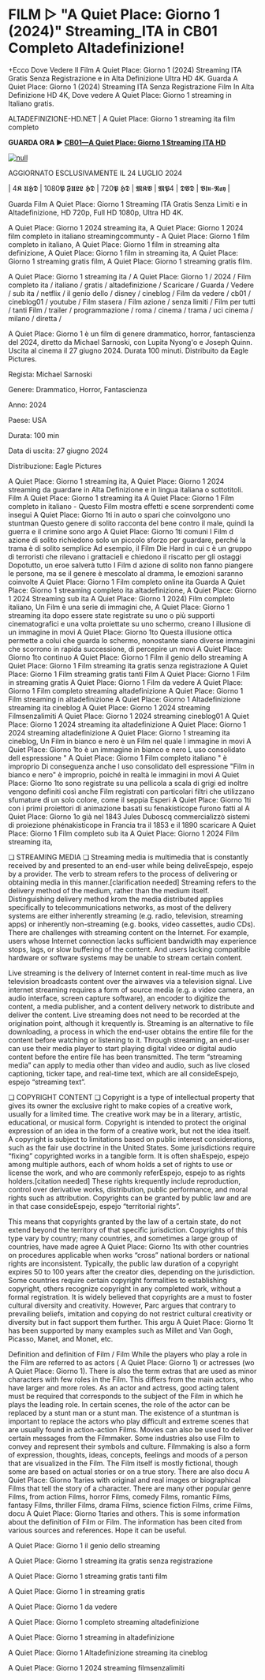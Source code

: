 # FILM ▷ "A Quiet Place: Giorno 1 (2024)" Streaming_ITA in CB01 Completo Altadefinizione!

+Ecco Dove Vedere Il Film A Quiet Place: Giorno 1 (2024) Streaming ITA Gratis Senza Registrazione e in Alta Definizione Ultra HD 4K.
Guarda A Quiet Place: Giorno 1 (2024) Streaming ITA Senza Registrazione Film In Alta Definizione HD 4K, Dove vedere A Quiet Place: Giorno 1 streaming in Italiano gratis.

ALTADEFINIZIONE-HD.NET | A Quiet Place: Giorno 1 streaming ita film completo

**GUARDA ORA ▶️ [CB01—A Quiet Place: Giorno 1 Streaming ITA HD](https://t.co/U3xIFxF5Rr)**

[![null](https://static.wixstatic.com/media/855a25_043b5abeb4ae4d35ac003198e7fe56ed~mv2.gif)](https://t.co/U3xIFxF5Rr)

AGGIORNATO ESCLUSIVAMENTE IL 24 LUGLIO 2024

| 4𝕶 𝖀𝕳𝕯 | 1080𝕻 𝕱𝖀𝕷𝕷 𝕳𝕯 | 720𝕻 𝕳𝕯 | 𝕸𝕶𝖁 | 𝕸𝕻4 | 𝕯𝖁𝕯 | 𝕭𝖑𝖚-𝕽𝖆𝖞 |

Guarda Film A Quiet Place: Giorno 1 Streaming ITA Gratis Senza Limiti e in Altadefinizione, HD 720p, Full HD 1080p, Ultra HD 4K.

A Quiet Place: Giorno 1 2024 streaming ita, A Quiet Place: Giorno 1 2024 film completo in italiano streamingcommunty - A Quiet Place: Giorno 1 film completo in italiano, A Quiet Place: Giorno 1 film in streaming alta definizione, A Quiet Place: Giorno 1 film in streaming ita, A Quiet Place: Giorno 1 streaming gratis film, A Quiet Place: Giorno 1 streaming gratis film.

A Quiet Place: Giorno 1 streaming ita / A Quiet Place: Giorno 1 / 2024 / Film completo ita / italiano / gratis / altadefinizione / Scaricare / Guarda / Vedere / sub ita / netflix / il genio dello / disney / cineblog / Film da vedere / cb01 / cineblog01 / youtube / Film stasera / Film azione / senza limiti / Film per tutti / tanti Film / trailer / programmazione / roma / cinema / trama / uci cinema / milano / diretta /

A Quiet Place: Giorno 1 è un film di genere drammatico, horror, fantascienza del 2024, diretto da Michael Sarnoski, con Lupita Nyong'o e Joseph Quinn. Uscita al cinema il 27 giugno 2024. Durata 100 minuti. Distribuito da Eagle Pictures.


Regista: Michael Sarnoski


Genere: Drammatico, Horror, Fantascienza


Anno: 2024


Paese: USA


Durata: 100 min


Data di uscita: 27 giugno 2024


Distribuzione: Eagle Pictures


A Quiet Place: Giorno 1 streaming ita, A Quiet Place: Giorno 1 2024 streaming da guardare in Alta Definizione e in lingua italiana o sottotitoli. Film A Quiet Place: Giorno 1 streaming ita A Quiet Place: Giorno 1 Film completo in italiano - Questo Film mostra effetti e scene sorprendenti come insegui A Quiet Place: Giorno 1ti in auto o spari che coinvolgono uno stuntman Questo genere di solito racconta del bene contro il male, quindi la guerra e il crimine sono argo A Quiet Place: Giorno 1ti comuni I Film d azione di solito richiedono solo un piccolo sforzo per guardare, perché la trama è di solito semplice Ad esempio, il Film Die Hard in cui c è un gruppo di terroristi che rilevano i grattacieli e chiedono il riscatto per gli ostaggi Dopotutto, un eroe salverà tutto I Film d azione di solito non fanno piangere le persone, ma se il genere è mescolato al dramma, le emozioni saranno coinvolte A Quiet Place: Giorno 1 Film completo online ita Guarda A Quiet Place: Giorno 1 streaming completo ita altadefinizione, A Quiet Place: Giorno 1 2024 Streaming sub ita A Quiet Place: Giorno 1 2024) Film completo italiano, Un Film è una serie di immagini che, A Quiet Place: Giorno 1 streaming ita dopo essere state registrate su uno o più supporti cinematografici e una volta proiettate su uno schermo, creano l illusione di un immagine in movi A Quiet Place: Giorno 1to Questa illusione ottica permette a colui che guarda lo schermo, nonostante siano diverse immagini che scorrono in rapida successione, di percepire un movi A Quiet Place: Giorno 1to continuo A Quiet Place: Giorno 1 Film il genio dello streaming A Quiet Place: Giorno 1 Film streaming ita gratis senza registrazione A Quiet Place: Giorno 1 Film streaming gratis tanti Film A Quiet Place: Giorno 1 Film in streaming gratis A Quiet Place: Giorno 1 Film da vedere A Quiet Place: Giorno 1 Film completo streaming altadefinizione A Quiet Place: Giorno 1 Film streaming in altadefinizione A Quiet Place: Giorno 1 Altadefinizione streaming ita cineblog A Quiet Place: Giorno 1 2024 streaming Filmsenzalimiti A Quiet Place: Giorno 1 2024 streaming cineblog01 A Quiet Place: Giorno 1 2024 streaming ita altadefinizione A Quiet Place: Giorno 1 2024 streaming altadefinizione A Quiet Place: Giorno 1 streaming ita cineblog, Un Film in bianco e nero è un Film nel quale l immagine in movi A Quiet Place: Giorno 1to è un immagine in bianco e nero L uso consolidato dell espressione " A Quiet Place: Giorno 1 Film completo italiano " è improprio Di conseguenza anche l uso consolidato dell espressione "Film in bianco e nero" è improprio, poiché in realtà le immagini in movi A Quiet Place: Giorno 1to sono registrate su una pellicola a scala di grigi ed inoltre vengono definiti così anche Film registrati con particolari filtri che utilizzano sfumature di un solo colore, come il seppia Esperi A Quiet Place: Giorno 1ti con i primi proiettori di animazione basati su fenakisticope furono fatti al A Quiet Place: Giorno 1o già nel 1843 Jules Duboscq commercializzò sistemi di proiezione phénakisticope in Francia tra il 1853 e il 1890 scaricare A Quiet Place: Giorno 1 Film completo sub ita A Quiet Place: Giorno 1 2024 Film streaming ita,

❏ STREAMING MEDIA ❏ Streaming media is multimedia that is constantly received by and presented to an end-user while being deliveEspejo, espejo by a provider. The verb to stream refers to the process of delivering or obtaining media in this manner.[clarification needed] Streaming refers to the delivery method of the medium, rather than the medium itself. Distinguishing delivery method krom the media distributed applies specifically to telecommunications networks, as most of the delivery systems are either inherently streaming (e.g. radio, television, streaming apps) or inherently non-streaming (e.g. books, video cassettes, audio CDs). There are challenges with streaming content on the Internet. For example, users whose Internet connection lacks sufficient bandwidth may experience stops, lags, or slow buffering of the content. And users lacking compatible hardware or software systems may be unable to stream certain content.

Live streaming is the delivery of Internet content in real-time much as live television broadcasts content over the airwaves via a television signal. Live internet streaming requires a form of source media (e.g. a video camera, an audio interface, screen capture software), an encoder to digitize the content, a media publisher, and a content delivery network to distribute and deliver the content. Live streaming does not need to be recorded at the origination point, although it krequently is. Streaming is an alternative to file downloading, a process in which the end-user obtains the entire file for the content before watching or listening to it. Through streaming, an end-user can use their media player to start playing digital video or digital audio content before the entire file has been transmitted. The term “streaming media” can apply to media other than video and audio, such as live closed captioning, ticker tape, and real-time text, which are all consideEspejo, espejo “streaming text”.

❏ COPYRIGHT CONTENT ❏ Copyright is a type of intellectual property that gives its owner the exclusive right to make copies of a creative work, usually for a limited time. The creative work may be in a literary, artistic, educational, or musical form. Copyright is intended to protect the original expression of an idea in the form of a creative work, but not the idea itself. A copyright is subject to limitations based on public interest considerations, such as the fair use doctrine in the United States. Some jurisdictions require “fixing” copyrighted works in a tangible form. It is often shaEspejo, espejo among multiple authors, each of whom holds a set of rights to use or license the work, and who are commonly referEspejo, espejo to as rights holders.[citation needed] These rights krequently include reproduction, control over derivative works, distribution, public performance, and moral rights such as attribution. Copyrights can be granted by public law and are in that case consideEspejo, espejo “territorial rights”.

This means that copyrights granted by the law of a certain state, do not extend beyond the territory of that specific jurisdiction. Copyrights of this type vary by country; many countries, and sometimes a large group of countries, have made agree A Quiet Place: Giorno 1ts with other countries on procedures applicable when works “cross” national borders or national rights are inconsistent. Typically, the public law duration of a copyright expires 50 to 100 years after the creator dies, depending on the jurisdiction. Some countries require certain copyright formalities to establishing copyright, others recognize copyright in any completed work, without a formal registration. It is widely believed that copyrights are a must to foster cultural diversity and creativity. However, Parc argues that contrary to prevailing beliefs, imitation and copying do not restrict cultural creativity or diversity but in fact support them further. This argu A Quiet Place: Giorno 1t has been supported by many examples such as Millet and Van Gogh, Picasso, Manet, and Monet, etc.

Definition and definition of Film / Film While the players who play a role in the Film are referred to as actors ( A Quiet Place: Giorno 1) or actresses (wo A Quiet Place: Giorno 1). There is also the term extras that are used as minor characters with few roles in the Film. This differs from the main actors, who have larger and more roles. As an actor and actress, good acting talent must be required that corresponds to the subject of the Film in which he plays the leading role. In certain scenes, the role of the actor can be replaced by a stunt man or a stunt man. The existence of a stuntman is important to replace the actors who play difficult and extreme scenes that are usually found in action-action Films. Movies can also be used to deliver certain messages from the Filmmaker. Some industries also use Film to convey and represent their symbols and culture. Filmmaking is also a form of expression, thoughts, ideas, concepts, feelings and moods of a person that are visualized in the Film. The Film itself is mostly fictional, though some are based on actual stories or on a true story. There are also docu A Quiet Place: Giorno 1taries with original and real images or biographical Films that tell the story of a character. There are many other popular genre Films, from action Films, horror Films, comedy Films, romantic Films, fantasy Films, thriller Films, drama Films, science fiction Films, crime Films, docu A Quiet Place: Giorno 1taries and others. This is some information about the definition of Film or Film. The information has been cited from various sources and references. Hope it can be useful.

A Quiet Place: Giorno 1 il genio dello streaming

A Quiet Place: Giorno 1 streaming ita gratis senza registrazione

A Quiet Place: Giorno 1 streaming gratis tanti film

A Quiet Place: Giorno 1 in streaming gratis

A Quiet Place: Giorno 1 da vedere

A Quiet Place: Giorno 1 completo streaming altadefinizione

A Quiet Place: Giorno 1 streaming in altadefinizione

A Quiet Place: Giorno 1 Altadefinizione streaming ita cineblog

A Quiet Place: Giorno 1 2024 streaming filmsenzalimiti
